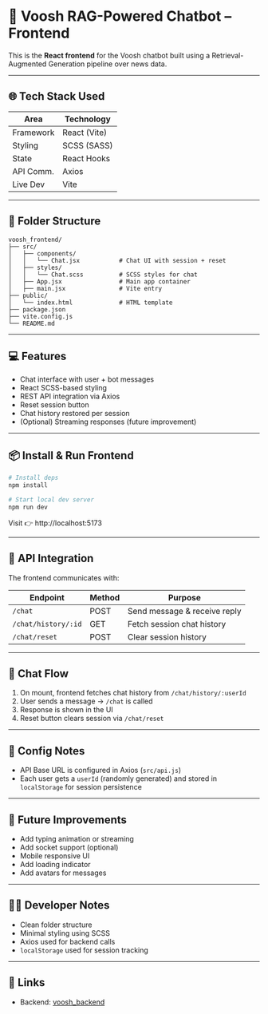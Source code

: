 # 💬 Voosh RAG-Powered Chatbot – Frontend

This is the **React frontend** for the Voosh chatbot built using a Retrieval-Augmented Generation pipeline over news data.

---

## 🌐 Tech Stack Used

| Area       | Technology          |
|------------|---------------------|
| Framework  | React (Vite)        |
| Styling    | SCSS (SASS)         |
| State      | React Hooks         |
| API Comm.  | Axios               |
| Live Dev   | Vite                |

---

## 📁 Folder Structure

```
voosh_frontend/
├── src/
│   ├── components/
│   │   └── Chat.jsx           # Chat UI with session + reset
│   ├── styles/
│   │   └── Chat.scss          # SCSS styles for chat
│   ├── App.jsx                # Main app container
│   ├── main.jsx               # Vite entry
├── public/
│   └── index.html             # HTML template
├── package.json
├── vite.config.js
└── README.md
```

---

## 💻 Features

- Chat interface with user + bot messages
- React SCSS-based styling
- REST API integration via Axios
- Reset session button
- Chat history restored per session
- (Optional) Streaming responses (future improvement)

---

## 📦 Install & Run Frontend

```bash
# Install deps
npm install

# Start local dev server
npm run dev
```

Visit 👉 http://localhost:5173

---

## 🔌 API Integration

The frontend communicates with:

| Endpoint            | Method | Purpose                          |
|---------------------|--------|----------------------------------|
| `/chat`             | POST   | Send message & receive reply     |
| `/chat/history/:id` | GET    | Fetch session chat history       |
| `/chat/reset`       | POST   | Clear session history            |

---

## 🧠 Chat Flow

1. On mount, frontend fetches chat history from `/chat/history/:userId`
2. User sends a message → `/chat` is called
3. Response is shown in the UI
4. Reset button clears session via `/chat/reset`

---

## 🔧 Config Notes

- API Base URL is configured in Axios (`src/api.js`)
- Each user gets a `userId` (randomly generated) and stored in `localStorage` for session persistence

---

## 🧹 Future Improvements

- Add typing animation or streaming
- Add socket support (optional)
- Mobile responsive UI
- Add loading indicator
- Add avatars for messages

---

## 🧑‍💻 Developer Notes

- Clean folder structure
- Minimal styling using SCSS
- Axios used for backend calls
- `localStorage` used for session tracking

---

## 🔗 Links

- Backend: [voosh_backend](https://github.com/Latika04Parolkar/voosh_backend)
